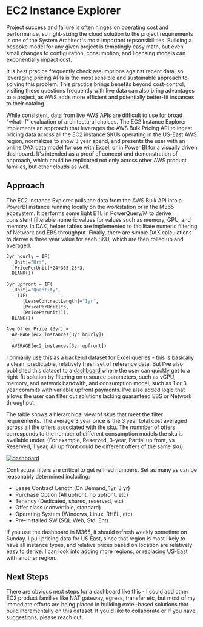 # EC2 Instance Explorer
Project success and failure is often hinges on operating cost and performance, so right-sizing the cloud solution to the project requirements is one of the System Architect's most important repsonsibilities. Building a bespoke model for any given project is temptingly easy math, but even small changes to configuration, consumption, and licensing models can exponentially impact cost.  

It is best pracice frequently check assumptions against recent data, so leveraging pricing APIs is the most sensible and sustainable approach to solving this problem.   This practice brings benefits beyond cost-control; visiting these questions frequently with live data can also bring advantages to a project, as AWS adds more efficient and potentially better-fit instances to their catalog.

While consistent, data from live AWS APIs are difficult to use for broad "what-if" evaluation of architectural choices.  The EC2 Instance Explorer implements an approach that leverages the AWS Bulk Pricing API to ingest pricing data across all the EC2 instance SKUs operating in the US-East AWS region, normalizes to show 3 year spend, and presents the user with an online DAX data model for use with Excel, or in Power BI for a visually driven dashboard.  It's intended as a proof of concept and demonstration of approach, which could be replicated not only across other AWS product families, but other clouds as well.

## Approach
The EC2 Instance Explorer pulls the data from the AWS Bulk API into a PowerBI instance running locally on the workstation or in the M365 ecosystem.  It performs some light ETL in PowerQuery/M to derive consistent filterable numeric values for values such as memory, GPU, and memory.  In DAX, helper tables are implemented to facilitate numeric filtering of Network and EBS throughput. Finally, there are simple DAX calculations to derive a three year value for each SKU, which are then rolled up and averaged.

```vb
3yr hourly = IF(
  [Unit]="Hrs",
  [PricePerUnit]*24*365.25*3,
  BLANK())

3yr upfront = IF(
  [Unit]="Quantity",
    (IF(
      [LeaseContractLength]="1yr",
      [PricePerUnit]*3,
      [PricePerUnit])),
  BLANK())

Avg Offer Price (3yr) =
  AVERAGE(ec2_instances[3yr hourly])
  +
  AVERAGE(ec2_instances[3yr upfront])
```
I primarily use this as a backend dataset for Excel queries - this is basically a clean, predictable, relatively fresh set of reference data.  But I've also published this dataset to a [dashboard](https://app.powerbi.com/view?r=eyJrIjoiYzRmOTY1MDYtZmE1ZC00MzA5LWFhMjYtMTIzM2Q0MWMwYjBlIiwidCI6ImZlNGQ5NDA3LWE5NzEtNDhjMy1hOTkzLTRjMmNiOGQ2MjM4NCIsImMiOjF9) where the user can quickly get to a right-fit solution by filtering on resource parameters, such as vCPU, memory, and network bandwith, and consumption model, such as 1 or 3 year commits with variable upfront payments.  I've also added logic that allows the user can filter out solutions lacking guaranteed EBS or Network throughput.  

The table shows a hierarchical view of skus that meet the filter requirements.  The average 3 year price is the 3 year total cost averaged across all the offers associated with the sku.  The numnber of offers corresponds to the number of different consumption models the sku is available under.  (For example, Reserved, 3-year, Partial up front, vs Reserved, 1 year, All up front could be different offers of the same sku).  

[![dashboard][1]][2]

[1]:  https://github.com/pgaljan/blog/assets/11296072/41521328-4d3f-41e0-b074-da810264a591
[2]:  https://app.powerbi.com/view?r=eyJrIjoiYzRmOTY1MDYtZmE1ZC00MzA5LWFhMjYtMTIzM2Q0MWMwYjBlIiwidCI6ImZlNGQ5NDA3LWE5NzEtNDhjMy1hOTkzLTRjMmNiOGQ2MjM4NCIsImMiOjF9 "Redirect to homepage"

Contractual filters are critical to get refined numbers.  Set as many as can be reasonably determined including:
- Lease Contract Length (On Demand, 1yr, 3 yr)
- Purchase Option (All upfront, no upfront, etc)
- Tenancy (Dedicated, shared, reserved, etc)
- Offer class (convertible, standard)
- Operating System (Windows, Linux, RHEL, etc)
- Pre-Installed SW (SQL Web, Std, Ent)

If you use the dashboard in M365, it should refresh weekly sometime on Sunday.  I pull pricing data for US East, since that region is most likely to have all instance types, and relative prices based on location are relatively easy to derive.  I can look into adding more regions, or replacing US-East with another region.

## Next Steps
There are obvious next steps for a dashboard like this - I could add other EC2 product families like NAT gateway, egress, transfer etc, but most of my immediate efforts are being placed in building excel-based solutions that build incrementally on this dataset.  If you'd like to collaborate or If you have suggestions, please reach out.
